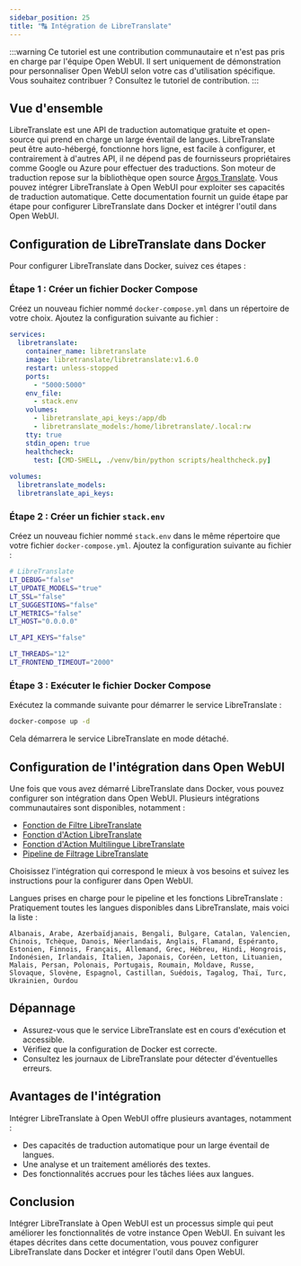 ```yaml
---
sidebar_position: 25
title: "🔠 Intégration de LibreTranslate"
---
```


:::warning
Ce tutoriel est une contribution communautaire et n'est pas pris en charge par l'équipe Open WebUI. Il sert uniquement de démonstration pour personnaliser Open WebUI selon votre cas d'utilisation spécifique. Vous souhaitez contribuer ? Consultez le tutoriel de contribution.
:::

Vue d'ensemble
---------------

LibreTranslate est une API de traduction automatique gratuite et open-source qui prend en charge un large éventail de langues. LibreTranslate peut être auto-hébergé, fonctionne hors ligne, est facile à configurer, et contrairement à d'autres API, il ne dépend pas de fournisseurs propriétaires comme Google ou Azure pour effectuer des traductions. Son moteur de traduction repose sur la bibliothèque open source [Argos Translate](https://github.com/argosopentech/argos-translate). Vous pouvez intégrer LibreTranslate à Open WebUI pour exploiter ses capacités de traduction automatique. Cette documentation fournit un guide étape par étape pour configurer LibreTranslate dans Docker et intégrer l'outil dans Open WebUI.

Configuration de LibreTranslate dans Docker
------------------------------------------

Pour configurer LibreTranslate dans Docker, suivez ces étapes :

### Étape 1 : Créer un fichier Docker Compose

Créez un nouveau fichier nommé `docker-compose.yml` dans un répertoire de votre choix. Ajoutez la configuration suivante au fichier :

```yml
services:
  libretranslate:
    container_name: libretranslate
    image: libretranslate/libretranslate:v1.6.0
    restart: unless-stopped
    ports:
      - "5000:5000"
    env_file:
      - stack.env
    volumes:
      - libretranslate_api_keys:/app/db
      - libretranslate_models:/home/libretranslate/.local:rw
    tty: true
    stdin_open: true
    healthcheck:
      test: [CMD-SHELL, ./venv/bin/python scripts/healthcheck.py]
      
volumes:
  libretranslate_models:
  libretranslate_api_keys:
```

### Étape 2 : Créer un fichier `stack.env`

Créez un nouveau fichier nommé `stack.env` dans le même répertoire que votre fichier `docker-compose.yml`. Ajoutez la configuration suivante au fichier :

```bash
# LibreTranslate
LT_DEBUG="false"
LT_UPDATE_MODELS="true"
LT_SSL="false"
LT_SUGGESTIONS="false"
LT_METRICS="false"
LT_HOST="0.0.0.0"

LT_API_KEYS="false"

LT_THREADS="12"
LT_FRONTEND_TIMEOUT="2000"
```

### Étape 3 : Exécuter le fichier Docker Compose

Exécutez la commande suivante pour démarrer le service LibreTranslate :

```bash
docker-compose up -d
```

Cela démarrera le service LibreTranslate en mode détaché.

Configuration de l'intégration dans Open WebUI
---------------------------------------------

Une fois que vous avez démarré LibreTranslate dans Docker, vous pouvez configurer son intégration dans Open WebUI. Plusieurs intégrations communautaires sont disponibles, notamment :

* [Fonction de Filtre LibreTranslate](https://openwebui.com/f/iamg30/libretranslate_filter)
* [Fonction d'Action LibreTranslate](https://openwebui.com/f/jthesse/libretranslate_action)
* [Fonction d'Action Multilingue LibreTranslate](https://openwebui.com/f/iamg30/multilanguage_libretranslate_action)
* [Pipeline de Filtrage LibreTranslate](https://github.com/open-webui/pipelines/blob/main/examples/filters/libretranslate_filter_pipeline.py)

Choisissez l'intégration qui correspond le mieux à vos besoins et suivez les instructions pour la configurer dans Open WebUI.

Langues prises en charge pour le pipeline et les fonctions LibreTranslate :
Pratiquement toutes les langues disponibles dans LibreTranslate, mais voici la liste :
```
Albanais, Arabe, Azerbaïdjanais, Bengali, Bulgare, Catalan, Valencien, Chinois, Tchèque, Danois, Néerlandais, Anglais, Flamand, Espéranto, Estonien, Finnois, Français, Allemand, Grec, Hébreu, Hindi, Hongrois, Indonésien, Irlandais, Italien, Japonais, Coréen, Letton, Lituanien, Malais, Persan, Polonais, Portugais, Roumain, Moldave, Russe, Slovaque, Slovène, Espagnol, Castillan, Suédois, Tagalog, Thaï, Turc, Ukrainien, Ourdou
```

Dépannage
----------

* Assurez-vous que le service LibreTranslate est en cours d'exécution et accessible.
* Vérifiez que la configuration de Docker est correcte.
* Consultez les journaux de LibreTranslate pour détecter d'éventuelles erreurs.

Avantages de l'intégration
--------------------------

Intégrer LibreTranslate à Open WebUI offre plusieurs avantages, notamment :

* Des capacités de traduction automatique pour un large éventail de langues.
* Une analyse et un traitement améliorés des textes.
* Des fonctionnalités accrues pour les tâches liées aux langues.

Conclusion
----------

Intégrer LibreTranslate à Open WebUI est un processus simple qui peut améliorer les fonctionnalités de votre instance Open WebUI. En suivant les étapes décrites dans cette documentation, vous pouvez configurer LibreTranslate dans Docker et intégrer l'outil dans Open WebUI.
